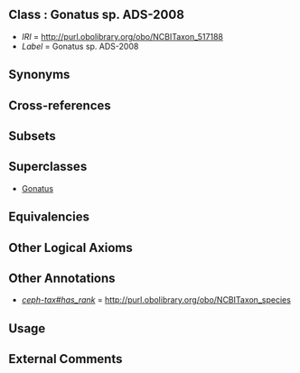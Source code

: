 
## Class : Gonatus sp. ADS-2008

 * *IRI* = http://purl.obolibrary.org/obo/NCBITaxon_517188
 * *Label* = Gonatus sp. ADS-2008

## Synonyms


## Cross-references


## Subsets


## Superclasses

 * [Gonatus](../../NCBITaxon/11/NCBITaxon_61711.md)

## Equivalencies


## Other Logical Axioms


## Other Annotations

 * *[ceph-tax#has_rank](../../ceph-tax#has/nk/ceph-tax#has_rank.md)* = http://purl.obolibrary.org/obo/NCBITaxon_species

## Usage


## External Comments

